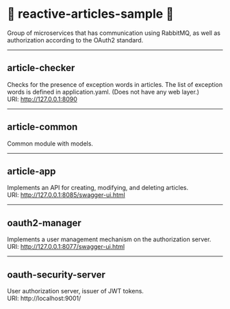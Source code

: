 # 🐸 reactive-articles-sample 🐸


Group of microservices that has communication using RabbitMQ, as well as authorization according to the OAuth2 standard.

-----

## article-checker

Checks for the presence of exception words in articles. The list of exception words is defined in application.yaml.
(Does not have any web layer.)
</br>
URI: http://127.0.0.1:8090 

-----
## article-common

Common module with models.

-----
## article-app

Implements an API for creating, modifying, and deleting articles.
</br>
URI: http://127.0.0.1:8085/swagger-ui.html

-----
## oauth2-manager

Implements a user management mechanism on the authorization server.
</br>
URI: http://127.0.0.1:8077/swagger-ui.html

-----
## oauth-security-server

User authorization server, issuer of JWT tokens.
</br>
URI: http://localhost:9001/

